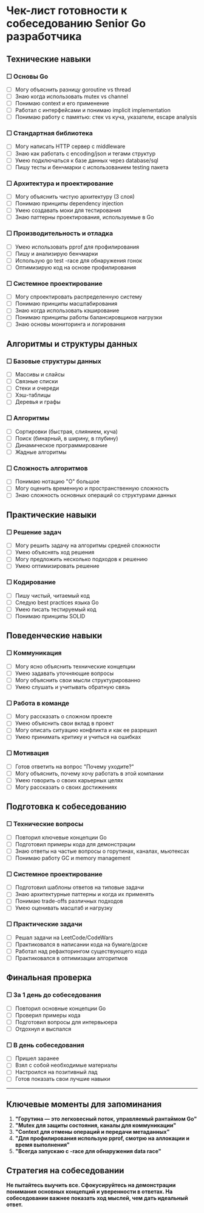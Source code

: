 # Чек-лист готовности к собеседованию Senior Go разработчика

## Технические навыки

### ☐ Основы Go
- [ ] Могу объяснить разницу goroutine vs thread
- [ ] Знаю когда использовать mutex vs channel
- [ ] Понимаю context и его применение
- [ ] Работал с интерфейсами и понимаю implicit implementation
- [ ] Понимаю работу с памятью: стек vs куча, указатели, escape analysis

### ☐ Стандартная библиотека
- [ ] Могу написать HTTP сервер с middleware
- [ ] Знаю как работать с encoding/json и тегами структур
- [ ] Умею подключаться к базе данных через database/sql
- [ ] Пишу тесты и бенчмарки с использованием testing пакета

### ☐ Архитектура и проектирование
- [ ] Могу объяснить чистую архитектуру (3 слоя)
- [ ] Понимаю принципы dependency injection
- [ ] Умею создавать моки для тестирования
- [ ] Знаю паттерны проектирования, используемые в Go

### ☐ Производительность и отладка
- [ ] Умею использовать pprof для профилирования
- [ ] Пишу и анализирую бенчмарки
- [ ] Использую go test -race для обнаружения гонок
- [ ] Оптимизирую код на основе профилирования

### ☐ Системное проектирование
- [ ] Могу спроектировать распределенную систему
- [ ] Понимаю принципы масштабирования
- [ ] Знаю когда использовать кэширование
- [ ] Понимаю принципы работы балансировщиков нагрузки
- [ ] Знаю основы мониторинга и логирования

## Алгоритмы и структуры данных

### ☐ Базовые структуры данных
- [ ] Массивы и слайсы
- [ ] Связные списки
- [ ] Стеки и очереди
- [ ] Хэш-таблицы
- [ ] Деревья и графы

### ☐ Алгоритмы
- [ ] Сортировки (быстрая, слиянием, куча)
- [ ] Поиск (бинарный, в ширину, в глубину)
- [ ] Динамическое программирование
- [ ] Жадные алгоритмы

### ☐ Сложность алгоритмов
- [ ] Понимаю нотацию "O" большое
- [ ] Могу оценить временную и пространственную сложность
- [ ] Знаю сложность основных операций со структурами данных

## Практические навыки

### ☐ Решение задач
- [ ] Могу решить задачу на алгоритмы средней сложности
- [ ] Умею объяснять ход решения
- [ ] Могу предложить несколько подходов к решению
- [ ] Умею оптимизировать решение

### ☐ Кодирование
- [ ] Пишу чистый, читаемый код
- [ ] Следую best practices языка Go
- [ ] Умею писать тестируемый код
- [ ] Понимаю принципы SOLID

## Поведенческие навыки

### ☐ Коммуникация
- [ ] Могу ясно объяснить технические концепции
- [ ] Умею задавать уточняющие вопросы
- [ ] Могу объяснить свои мысли структурированно
- [ ] Умею слушать и учитывать обратную связь

### ☐ Работа в команде
- [ ] Могу рассказать о сложном проекте
- [ ] Умею объяснить свои вклад в проект
- [ ] Могу описать ситуацию конфликта и как ее разрешил
- [ ] Умею принимать критику и учиться на ошибках

### ☐ Мотивация
- [ ] Готов ответить на вопрос "Почему уходите?"
- [ ] Могу объяснить, почему хочу работать в этой компании
- [ ] Умею говорить о своих карьерных целях
- [ ] Могу рассказать о своих достижениях

## Подготовка к собеседованию

### ☐ Технические вопросы
- [ ] Повторил ключевые концепции Go
- [ ] Подготовил примеры кода для демонстрации
- [ ] Знаю ответы на частые вопросы о горутинах, каналах, мьютексах
- [ ] Понимаю работу GC и memory management

### ☐ Системное проектирование
- [ ] Подготовил шаблоны ответов на типовые задачи
- [ ] Знаю архитектурные паттерны и когда их применять
- [ ] Понимаю trade-offs различных подходов
- [ ] Умею оценивать масштаб и нагрузку

### ☐ Практические задачи
- [ ] Решал задачи на LeetCode/CodeWars
- [ ] Практиковался в написании кода на бумаге/доске
- [ ] Работал над рефакторингом существующего кода
- [ ] Практиковался в оптимизации алгоритмов

## Финальная проверка

### ☐ За 1 день до собеседования
- [ ] Повторил основные концепции Go
- [ ] Проверил примеры кода
- [ ] Подготовил вопросы для интервьюера
- [ ] Отдохнул и выспался

### ☐ В день собеседования
- [ ] Пришел заранее
- [ ] Взял с собой необходимые материалы
- [ ] Настроился на позитивный лад
- [ ] Готов показать свои лучшие навыки

---

## Ключевые моменты для запоминания

1. **"Горутина — это легковесный поток, управляемый рантаймом Go"**
2. **"Mutex для защиты состояния, каналы для коммуникации"**
3. **"Context для отмены операций и передачи метаданных"**
4. **"Для профилирования использую pprof, смотрю на аллокации и время выполнения"**
5. **"Всегда запускаю с -race для обнаружения data race"**

## Стратегия на собеседовании

**Не пытайтесь выучить все. Сфокусируйтесь на демонстрации понимания основных концепций и уверенности в ответах. На собеседовании важнее показать ход мыслей, чем дать идеальный ответ.**